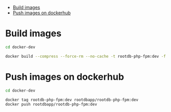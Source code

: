 <!-- TOC -->
* [Build images](#build-images)
* [Push images on dockerhub](#push-images-on-dockerhub)
<!-- TOC -->

# Build images

```bash
cd docker-dev

docker build --compress --force-rm --no-cache -t rootdb-php-fpm:dev -f ./Dockerfile_php_fpm_8_2 .
```

# Push images on dockerhub

```bash
cd docker-dev

docker tag rootdb-php-fpm:dev rootdbapp/rootdb-php-fpm:dev
docker push rootdbapp/rootdb-php-fpm:dev
```
